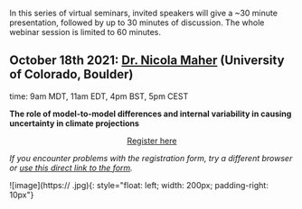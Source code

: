 In this series of virtual seminars, invited speakers will give a ~30 minute presentation, followed by up to 30 minutes of discussion. The whole webinar session is limited to 60 minutes.


## October 18th 2021: [Dr. Nicola Maher](https://www.colorado.edu/atoc/nicola-maher) (University of Colorado, Boulder)
time: 9am MDT, 11am EDT, 4pm BST, 5pm CEST


**The role of model-to-model differences and internal variability in causing uncertainty in climate projections**

<div style="text-align:center;">
<a class="btn btn-success" href="https://large-ensemble.github.io/webinars/registration12">Register here</a>
</div>

*If you encounter problems with the registration form, try a different browser or [use this direct link to the form](https://forms.gle/iMp7jH7Rnre5tpXf7).*

![image](https:// .jpg){: style="float: left; width: 200px; padding-right: 10px"}

